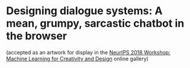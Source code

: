 # Designing dialogue systems: A mean, grumpy, sarcastic chatbot in the browser
(accepted as an artwork for display in the [NeurIPS 2018 Workshop: Machine Learning for Creativity and Design](https://nips2018creativity.github.io/) online gallery)

